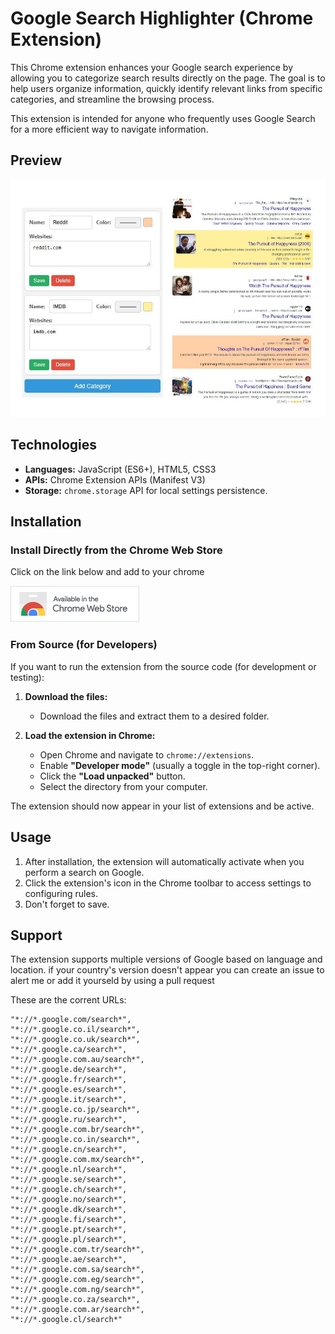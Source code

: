 # Google Search Highlighter (Chrome Extension)

This Chrome extension enhances your Google search experience by allowing you to categorize search results directly on the page. The goal is to help users organize information, quickly identify relevant links from specific categories, and streamline the browsing process.

This extension is intended for anyone who frequently uses Google Search for a more efficient way to navigate information.

## Preview

![A screenshot](screenshot3.jpg)

## Technologies

*   **Languages:** JavaScript (ES6+), HTML5, CSS3
*   **APIs:** Chrome Extension APIs (Manifest V3)
*   **Storage:** `chrome.storage` API for local settings persistence.

## Installation

### Install Directly from the Chrome Web Store

Click on the link below and add to your chrome

[![Chrome Web Store](chrome-web-store-badge.png)](https://chromewebstore.google.com/detail/google-search-highlighter/elhofacbaieekmifabnmfncflfjklikb)

### From Source (for Developers)

If you want to run the extension from the source code (for development or testing):

1.  **Download the files:**
    * Download the files and extract them to a desired folder.

2.  **Load the extension in Chrome:**
    *   Open Chrome and navigate to `chrome://extensions`.
    *   Enable **"Developer mode"** (usually a toggle in the top-right corner).
    *   Click the **"Load unpacked"** button.
    *   Select the directory from your computer.

The extension should now appear in your list of extensions and be active.

## Usage

1.  After installation, the extension will automatically activate when you perform a search on Google.
2.  Click the extension's icon in the Chrome toolbar to access settings to configuring rules.
4.  Don't forget to save. 

## Support

The extension supports multiple versions of Google based on language and location. if your country's version doesn't appear you can create an issue to alert me or add it yourseld by using a pull request

These are the corrent URLs:

```
"*://*.google.com/search*",
"*://*.google.co.il/search*",
"*://*.google.co.uk/search*",
"*://*.google.ca/search*",
"*://*.google.com.au/search*",
"*://*.google.de/search*",
"*://*.google.fr/search*",
"*://*.google.es/search*",
"*://*.google.it/search*",
"*://*.google.co.jp/search*",
"*://*.google.ru/search*",
"*://*.google.com.br/search*",
"*://*.google.co.in/search*",
"*://*.google.cn/search*",
"*://*.google.com.mx/search*",
"*://*.google.nl/search*",
"*://*.google.se/search*",
"*://*.google.ch/search*",
"*://*.google.no/search*",
"*://*.google.dk/search*",
"*://*.google.fi/search*",
"*://*.google.pt/search*",
"*://*.google.pl/search*",
"*://*.google.com.tr/search*",
"*://*.google.ae/search*",
"*://*.google.com.sa/search*",
"*://*.google.com.eg/search*",
"*://*.google.com.ng/search*",
"*://*.google.co.za/search*",
"*://*.google.com.ar/search*",
"*://*.google.cl/search*"
```